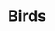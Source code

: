 ---
title: "Birds"
draft: false
slug: "Birds"
weight: "4"
mainpage: true
related: true

block_project: {
	description: "(description coming soon)",
	# bgcolor: "#0D0D0D",
	# fontcolor: "#fff",
	work: [ 
		{class: "col-12 col-md-6 mx-auto", src: "img/illustration_birds-01.jpg"},
		{class: "col-12 col-md-6 mx-auto", src: "img/illustration_birds-02.jpg"},
		{class: "col-12 col-md-10 mx-auto", src: "img/illustration_birds-04.jpg"},
		{video: true, class: "col-12 col-md-10 mx-auto", src: "img/illustration_birds-03"}
	]
}

---